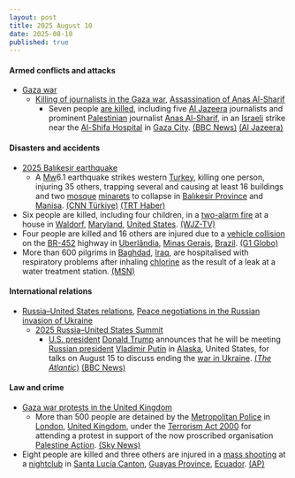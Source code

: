 ```yaml
---
layout: post
title: 2025 August 10
date: 2025-08-10
published: true
---
```



#### Armed conflicts and attacks

* [Gaza war](https://en.wikipedia.org/wiki/Gaza_war "Gaza war")
  * [Killing of journalists in the Gaza war](https://en.wikipedia.org/wiki/Killing_of_journalists_in_the_Gaza_war "Killing of journalists in the Gaza war"), [Assassination of Anas Al-Sharif](https://en.wikipedia.org/wiki/Assassination_of_Anas_Al-Sharif "Assassination of Anas Al-Sharif")
    * Seven people [are killed](https://en.wikipedia.org/wiki/Casualties_of_the_Gaza_war "Casualties of the Gaza war"), including five [Al Jazeera](https://en.wikipedia.org/wiki/Al_Jazeera "Al Jazeera") journalists and prominent [Palestinian](https://en.wikipedia.org/wiki/Palestinians "Palestinians") journalist [Anas Al-Sharif](https://en.wikipedia.org/wiki/Anas_Al-Sharif "Anas Al-Sharif"), in an [Israeli](https://en.wikipedia.org/wiki/Israel_Defense_Forces "Israel Defense Forces") strike near the [Al-Shifa Hospital](https://en.wikipedia.org/wiki/Al-Shifa_Hospital "Al-Shifa Hospital") in [Gaza City](https://en.wikipedia.org/wiki/Gaza_City "Gaza City"). [(BBC News)](https://www.bbc.co.uk/news/articles/ceqyyrp3yq9o) [(Al Jazeera)](https://www.aljazeera.com/news/2025/8/10/al-jazeera-journalist-anas-al-sharif-killed-in-israeli-attack-in-gaza-city)

#### Disasters and accidents

* [2025 Balıkesir earthquake](https://en.wikipedia.org/wiki/2025_Bal%C4%B1kesir_earthquake "2025 Balıkesir earthquake")
  * A [Mw](https://en.wikipedia.org/wiki/Seismic_magnitude_scales#Mw "Seismic magnitude scales")6.1 earthquake strikes western [Turkey](https://en.wikipedia.org/wiki/Turkey "Turkey"), killing one person, injuring 35 others, trapping several and causing at least 16 buildings and two [mosque](https://en.wikipedia.org/wiki/Mosque "Mosque") [minarets](https://en.wikipedia.org/wiki/Minaret "Minaret") to collapse in [Balıkesir Province](https://en.wikipedia.org/wiki/Bal%C4%B1kesir_Province "Balıkesir Province") and [Manisa](https://en.wikipedia.org/wiki/Manisa "Manisa"). [(CNN Türkiye)](https://www.cnnturk.com/turkiye/son-dakika-istanbulda-hissedilen-deprem-meydana-geldi-2321715#post-5) [(TRT Haber)](https://www.trthaber.com/haber/gundem/balikesirde-61-buyuklugunde-deprem-916546.html)
* Six people are killed, including four children, in a [two-alarm fire](https://en.wikipedia.org/wiki/Two-alarm_fire "Two-alarm fire") at a house in [Waldorf](https://en.wikipedia.org/wiki/Waldorf%2C_Maryland "Waldorf, Maryland"), [Maryland](https://en.wikipedia.org/wiki/Maryland "Maryland"), [United States](https://en.wikipedia.org/wiki/United_States "United States"). [(WJZ-TV)](https://www.cbsnews.com/baltimore/news/house-firee-maryland-waldorf-charles-fatal/)
* Four people are killed and 16 others are injured due to a [vehicle collision](https://en.wikipedia.org/wiki/Vehicle_collision "Vehicle collision") on the [BR-452](https://en.wikipedia.org/wiki/List_of_federal_highways_in_Brazil "List of federal highways in Brazil") highway in [Uberlândia](https://en.wikipedia.org/wiki/Uberl%C3%A2ndia "Uberlândia"), [Minas Gerais](https://en.wikipedia.org/wiki/Minas_Gerais "Minas Gerais"), [Brazil](https://en.wikipedia.org/wiki/Brazil "Brazil"). [(G1 Globo)](https://g1.globo.com/mg/triangulo-mineiro/noticia/2025/08/10/quatro-pessoas-morrem-e-16-ficam-feridas-em-batida-entre-carro-e-van-na-br-452-em-uberlandia.ghtml?UTM_SOURCE=copiar-url&UTM_MEDIUM=share-bar-app&UTM_CAMPAIGN=materias&UTM_TERM=app-webview)
* More than 600 pilgrims in [Baghdad](https://en.wikipedia.org/wiki/Baghdad "Baghdad"), [Iraq](https://en.wikipedia.org/wiki/Iraq "Iraq"), are hospitalised with respiratory problems after inhaling [chlorine](https://en.wikipedia.org/wiki/Chlorine_gas "Chlorine gas") as the result of a leak at a water treatment station. [(MSN)](https://www.msn.com/en-gb/health/other/over-600-hospitalised-due-to-chlorine-gas-leak-in-iraq/ar-AA1KfTc3?ocid=msedgntp&pc=U531&cvid=68990b0f35f54190a9a62049e78b1b37&ei=42)

#### International relations

* [Russia–United States relations](https://en.wikipedia.org/wiki/Russia%E2%80%93United_States_relations "Russia–United States relations"), [Peace negotiations in the Russian invasion of Ukraine](https://en.wikipedia.org/wiki/Peace_negotiations_in_the_Russian_invasion_of_Ukraine "Peace negotiations in the Russian invasion of Ukraine")
  * [2025 Russia–United States Summit](https://en.wikipedia.org/wiki/2025_Russia%E2%80%93United_States_Summit "2025 Russia–United States Summit")
    * [U.S. president](https://en.wikipedia.org/wiki/President_of_the_United_States "President of the United States") [Donald Trump](https://en.wikipedia.org/wiki/Donald_Trump "Donald Trump") announces that he will be meeting [Russian president](https://en.wikipedia.org/wiki/President_of_Russia "President of Russia") [Vladimir Putin](https://en.wikipedia.org/wiki/Vladimir_Putin "Vladimir Putin") in [Alaska](https://en.wikipedia.org/wiki/Alaska "Alaska"), United States, for talks on August 15 to discuss ending the [war in Ukraine](https://en.wikipedia.org/wiki/Russian_invasion_of_Ukraine "Russian invasion of Ukraine"). [(*The Atlantic*)](https://www.theatlantic.com/politics/archive/2025/08/trump-putin-zelensky-alaska/683815/) [(BBC News)](https://www.bbc.co.uk/news/articles/crev9ep2vdgo)

#### Law and crime

* [Gaza war protests in the United Kingdom](https://en.wikipedia.org/wiki/Gaza_war_protests_in_the_United_Kingdom "Gaza war protests in the United Kingdom")
  * More than 500 people are detained by the [Metropolitan Police](https://en.wikipedia.org/wiki/Metropolitan_Police "Metropolitan Police") in [London](https://en.wikipedia.org/wiki/London "London"), [United Kingdom](https://en.wikipedia.org/wiki/United_Kingdom "United Kingdom"), under the [Terrorism Act 2000](https://en.wikipedia.org/wiki/Terrorism_Act_2000 "Terrorism Act 2000") for attending a protest in support of the now proscribed organisation [Palestine Action](https://en.wikipedia.org/wiki/Palestine_Action "Palestine Action"). [(Sky News)](https://news.sky.com/story/more-than-500-people-arrested-after-palestine-action-protest-with-about-a-half-aged-60-and-above-13409747)
* Eight people are killed and three others are injured in a [mass shooting](https://en.wikipedia.org/wiki/Mass_shooting "Mass shooting") at a [nightclub](https://en.wikipedia.org/wiki/Nightclub "Nightclub") in [Santa Lucía Canton](https://en.wikipedia.org/wiki/Santa_Luc%C3%ADa_Canton "Santa Lucía Canton"), [Guayas Province](https://en.wikipedia.org/wiki/Guayas_Province "Guayas Province"), [Ecuador](https://en.wikipedia.org/wiki/Ecuador "Ecuador"). [(AP)](https://apnews.com/article/ecuador-nightclub-shooting-killed-injured-6f2f233ff010f95e96f765c7cbf23e56)
